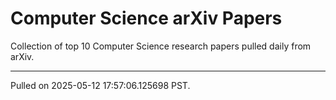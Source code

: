 # Computer Science arXiv Papers

Collection of top 10 Computer Science research papers pulled daily from arXiv.

---

Pulled on 2025-05-12 17:57:06.125698 PST.

